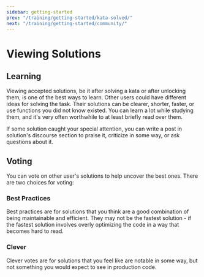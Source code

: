 ```yaml
---
sidebar: getting-started
prev: "/training/getting-started/kata-solved/"
next: "/training/getting-started/community/"
---
```


# Viewing Solutions

## Learning

Viewing accepted solutions, be it after solving a kata or after unlocking them, is one of the best ways to learn. Other users could have different ideas for solving the task. Their solutions can be clearer, shorter, faster, or use functions you did not know existed. You can learn a lot while studying them, and it's very often worthwhile to at least briefly read over them.

If some solution caught your special attention, you can write a post in solution's discourse section to praise it, criticize in some way, or ask questions about it.

## Voting

You can vote on other user's solutions to help uncover the best ones. There are two choices for voting:

### Best Practices

Best practices are for solutions that you think are a good combination of being maintainable and efficient. They may not be the fastest solution - if the fastest solution involves overly optimizing the code in a way that becomes hard to read.

### Clever

Clever votes are for solutions that you feel like are notable in some way, but not something you would expect to see in production code.
